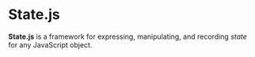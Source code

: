 # State.js

**State.js** is a framework for expressing, manipulating, and recording *state* for any JavaScript object.

